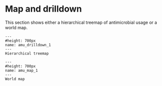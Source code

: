 # Map and drilldown
<p>
This section shows either a hierarchical treemap of antimicrobial usage or a world map.
</p>

```{figure} ../Images/amu_drilldown_1.png
---
#height: 700px
name: amu_drilldown_1
---
Hierarchical treemap
```

```{figure} ../Images/amu_map_1.png
---
#height: 700px
name: amu_map_1
---
World map
```
